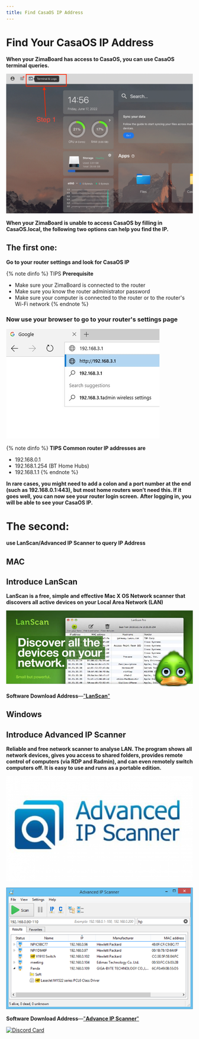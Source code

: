 ```yaml
---
title: Find CasaOS IP Address 
---
```


# Find Your CasaOS IP Address #

**When your ZimaBoard has access to CasaOS, you can use CasaOS terminal queries.**

![](/images/Basic-functions-of-dedicated-systems/find-in-casaos-ip-address.gif)

**When your ZimaBoard is unable to access CasaOS by filling in CasaOS.local, the following two options can help you find the IP.**

## The first one: 
**Go to your router settings and look for CasaOS IP** 

{% note dinfo %}
TIPS
**Prerequisite**
- Make sure your ZimaBoard is connected to the router
- Make sure you know the router administrator password
- Make sure your computer is connected to the router or to the router's Wi-Fi network
{% endnote %}

### Now use your browser to go to your router's settings page ###

![](/images/Basic-functions-of-dedicated-systems/find-enter-address-in-google.png)

{% note dinfo %}
**TIPS**
**Common router IP addresses are**
- 192.168.0.1
- 192.168.1.254 (BT Home Hubs)
- 192.168.1.1
{% endnote %}

**In rare cases, you might need to add a colon and a port number at the end (such as 192.168.0.1:443), but most home routers won’t need this. If it goes well, you can now see your router login screen.**
**After logging in, you will be able to see your CasaOS IP.**

# The second: 
**use LanScan/Advanced IP Scanner to query IP Address** 

## MAC

## Introduce LanScan

**LanScan is a free, simple and effective Mac X OS Network scanner that discovers all active devices on your Local Area Network (LAN)**

![](/images/Basic-functions-of-dedicated-systems/find-casaos-ip-mac-lanscan.png)

**Software Download Address**—["**LanScan**"](https://www.iwaxx.com/lanscan/)

## Windows ##

## Introduce Advanced IP Scanner ##

**Reliable and free network scanner to analyse LAN. The program shows all network devices, gives you access to shared folders, provides remote control of computers (via RDP and Radmin), and can even remotely switch computers off. It is easy to use and runs as a portable edition.**

![](/images/Basic-functions-of-dedicated-systems/find-casaos-ip-win-advance-ip-scan.png)


![](/images/Basic-functions-of-dedicated-systems/find-casaos-ip-win-advance-ip-scan-2.png)

**Software Download Address**—["**Advance IP Scanner**"](https://www.advanced-ip-scanner.com/)

[![Discord Card](https://discordapp.com/api/guilds/884667213326463016/widget.png?style=banner2)](https://discord.gg/knqAbbBbeX)